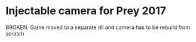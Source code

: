 Injectable camera for Prey 2017
============================

BROKEN. Game moved to a separate dll and camera has to be rebuild from scratch